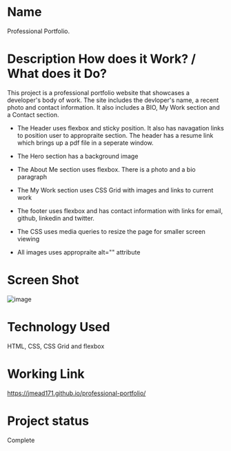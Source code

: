 # Name
Professional Portfolio.

# Description  How does it Work?  /  What does it Do?

This project is a professional portfolio website that showcases a developer's body of work.  The site includes the devloper's name, a recent photo and contact information.  It also includes a BIO, My Work section and a Contact section.

 - The Header uses flexbox and sticky position.  It also has navagation links to position user to appropraite section.  The header has a resume link which brings up a pdf file in a seperate window.

 - The Hero section has a background image

 - The About Me section uses flexbox.  There is a photo and a bio paragraph

 - The My Work section uses CSS Grid with images and links to current work

 - The footer uses flexbox and has contact information with links for email, github, linkedin and twitter.

 - The CSS uses media queries to resize the page for smaller screen viewing

 - All images uses appropraite alt="" attribute


# Screen Shot
![image](https://user-images.githubusercontent.com/64744763/84599924-92f82800-ae43-11ea-85f3-7cf4e13a6e94.png)


# Technology Used
HTML, CSS, CSS Grid and flexbox


# Working Link
https://jmead171.github.io/professional-portfolio/


# Project status
Complete










